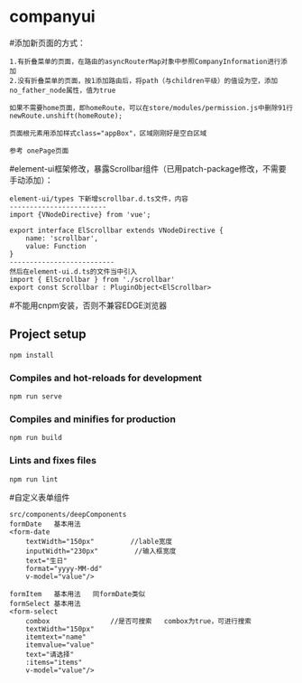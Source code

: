 # companyui

#添加新页面的方式：
```
1.有折叠菜单的页面，在路由的asyncRouterMap对象中参照CompanyInformation进行添加
2.没有折叠菜单的页面，按1添加路由后，将path（与children平级）的值设为空，添加no_father_node属性，值为true

如果不需要home页面，即homeRoute，可以在store/modules/permission.js中删除91行    newRoute.unshift(homeRoute);

页面根元素用添加样式class="appBox"，区域刚刚好是空白区域

参考 onePage页面
```
#element-ui框架修改，暴露Scrollbar组件（已用patch-package修改，不需要手动添加）：
```
element-ui/types 下新增scrollbar.d.ts文件，内容
------------------------
import {VNodeDirective} from 'vue';

export interface ElScrollbar extends VNodeDirective {
    name: 'scrollbar',
    value: Function
}
--------------------------
然后在element-ui.d.ts的文件当中引入
import { ElScrollbar } from './scrollbar'
export const Scrollbar : PluginObject<ElScrollbar>
```

#不能用cnpm安装，否则不兼容EDGE浏览器

## Project setup
```
npm install
```

### Compiles and hot-reloads for development
```
npm run serve
```

### Compiles and minifies for production
```
npm run build
```

### Lints and fixes files
```
npm run lint
```

#自定义表单组件
```
src/components/deepComponents
formDate   基本用法
<form-date
    textWidth="150px"         //lable宽度
    inputWidth="230px"         //输入框宽度
    text="生日"
    format="yyyy-MM-dd"
    v-model="value"/>

formItem   基本用法   同formDate类似
formSelect 基本用法 
<form-select
    combox               //是否可搜索   combox为true，可进行搜索
    textWidth="150px"
    itemtext="name"
    itemvalue="value"
    text="请选择"
    :items="items"
    v-model="value"/>
```
